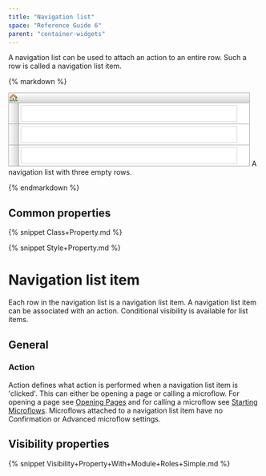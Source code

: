 ```yaml
---
title: "Navigation list"
space: "Reference Guide 6"
parent: "container-widgets"
---
```



A navigation list can be used to attach an action to an entire row. Such a row is called a navigation list item.

<div class="alert alert-info">{% markdown %}

![](attachments/16713859/16843977.png)
A navigation list with three empty rows.

{% endmarkdown %}</div>

## Common properties

{% snippet Class+Property.md %}

{% snippet Style+Property.md %}

# Navigation list item

Each row in the navigation list is a navigation list item. A navigation list item can be associated with an action. Conditional visibility is available for list items.

## General

### Action

Action defines what action is performed when a navigation list item is 'clicked'. This can either be opening a page or calling a microflow. For opening a page see [Opening Pages](/refguide6/opening-pages) and for calling a microflow see [Starting Microflows](/refguide6/starting-microflows). Microflows attached to a navigation list item have no Confirmation or Advanced microflow settings.

## Visibility properties

{% snippet Visibility+Property+With+Module+Roles+Simple.md %}
